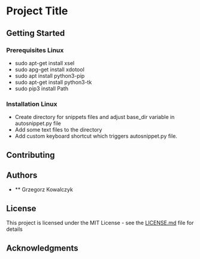 # Project Title
## Getting Started
### Prerequisites Linux
* sudo apt-get install xsel 
* sudo apg-get install xdotool
* sudo apt install python3-pip
* sudo apt-get install python3-tk
* sudo pip3 install Path

### Installation Linux 
* Create directory for snippets files and adjust base_dir variable in autosnippet.py file
* Add some text files to the directory
* Add custom keyboard shortcut which triggers autosnippet.py file. 

## Contributing

## Authors

*  ** Grzegorz Kowalczyk 

## License

This project is licensed under the MIT License - see the [LICENSE.md](LICENSE.md) file for details

## Acknowledgments



 
